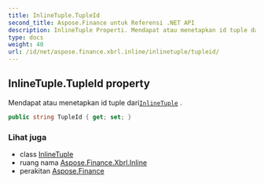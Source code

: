 ```yaml
---
title: InlineTuple.TupleId
second_title: Aspose.Finance untuk Referensi .NET API
description: InlineTuple Properti. Mendapat atau menetapkan id tuple dariInlineTuple .
type: docs
weight: 40
url: /id/net/aspose.finance.xbrl.inline/inlinetuple/tupleid/
---
```

## InlineTuple.TupleId property

Mendapat atau menetapkan id tuple dari[`InlineTuple`](../) .

```csharp
public string TupleId { get; set; }
```

### Lihat juga

* class [InlineTuple](../)
* ruang nama [Aspose.Finance.Xbrl.Inline](../../inlinetuple/)
* perakitan [Aspose.Finance](../../../)


